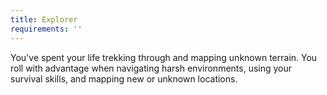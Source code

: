 ```yaml
---
title: Explorer
requirements: ''
---
```


You've spent your life trekking through and mapping unknown terrain. You roll with advantage when navigating harsh environments, using your survival skills, and mapping new or unknown locations.
